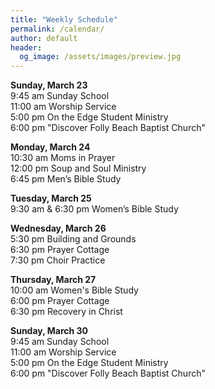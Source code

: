 ```yaml
---
title: "Weekly Schedule"
permalink: /calendar/
author: default
header:
  og_image: /assets/images/preview.jpg
---
```


<!--
**Example Day**
[10:00 am] Two Spaces At The End Of The Line ->
-->
**Sunday, March 23**   
 9:45 am Sunday School  
11:00 am Worship Service  
 5:00 pm On the Edge Student Ministry  
 6:00 pm "Discover Folly Beach Baptist Church"    

**Monday, March 24**  
10:30 am  Moms in Prayer  
12:00 pm  Soup and Soul Ministry  
 6:45 pm  Men’s Bible Study  

**Tuesday, March 25**  
 9:30 am & 6:30 pm Women’s Bible Study  

**Wednesday, March 26**  
 5:30 pm Building and Grounds  
 6:30 pm Prayer Cottage  
 7:30 pm Choir Practice

**Thursday, March 27**  
10:00 am Women's Bible Study  
 6:00 pm Prayer Cottage  
 6:30 pm Recovery in Christ
 

**Sunday, March 30**  
 9:45 am Sunday School  
11:00 am Worship Service  
 5:00 pm On the Edge Student Ministry  
 6:00 pm "Discover Folly Beach Baptist Church"

<!--

# Special Events

**Movie Night**
"The Jesus Revolution"
Sunday, June 23 at 6:00 pm
_Free admission, popcorn, and drinks_

![Jesus Revolution](/assets/images/jesus_revolution.png)

-->
